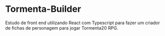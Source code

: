 # Tormenta-Builder
Estudo de front end utilizando React com Typescript para fazer um criador de fichas de personagem para jogar Tormenta20 RPG.
